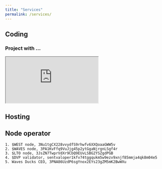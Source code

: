 ```yaml
---
title: "Services"
permalink: /services/
---
```


## Coding

### Project with ...

<iframe src="https://bartduisters.com" title="Projects with ...">
</iframe>

## Hosting
## Node operator

	1. $WEST node, 3Nu1tgCX228vvydfS9rhwfv6XXQoaaGWW5v
	2. $WAVES node, 3PA1KvFfq9VuJjg45p2ytGgaNjrgnLSgf4r
	3. $LTO node, 3JsZN7TwprVdXr9CbQ9EUvLSBG2YSZgdPGB
	4. $DVP validator, sentvaloper1kfv74tggqukm5w9ezv9xnjf85mmja4qk8m04e5
	5. Waves Ducks CEO, 3PNA86UzdP6sgYnox2EYs23gZM5mK2BwWXu

